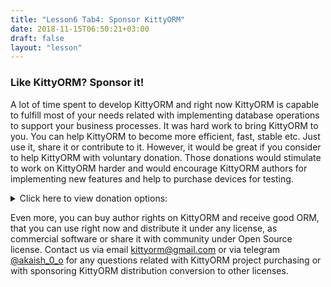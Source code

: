 ```yaml
---
title: "Lesson6 Tab4: Sponsor KittyORM"
date: 2018-11-15T06:50:21+03:00
draft: false
layout: "lesson"
---
```

### Like KittyORM? Sponsor it!
A lot of time spent to develop KittyORM and right now KittyORM is capable to fulfill most of your needs related with implementing database operations to support your business processes. It was hard work to bring KittyORM to you. You can help KittyORM to become more efficient, fast, stable etc. Just use it, share it or contribute to it. However, it would be great if you consider to help KittyORM with voluntary donation. Those donations would stimulate to work on KittyORM harder and would encourage KittyORM authors for implementing new features and help to purchase devices for testing.

<details> 
  <summary>Click here to view donation options: </summary>

1. **Donate with Bitcoin (BTC)**  
Receive address: 1PXp31bcCAQpNGUWCS1b1wfPTP9kUArHmQ
![alt text](../bit/bitcoin.png "1PXp31bcCAQpNGUWCS1b1wfPTP9kUArHmQ")

2. **Donate with Etherium (ETH)**  
Receive address: 0x70eE63C296d8FE44D270E1cD367eF636C755ce48
![alt text](../bit/etherium.png "0x70eE63C296d8FE44D270E1cD367eF636C755ce48")

3. **Donate with Lightcoin (LTC)**  
Receive address: LUK84ZJa2cfAH2igkv7amZ1nCVmEXHfqt9
![alt text](../bit/litecoin.png "LUK84ZJa2cfAH2igkv7amZ1nCVmEXHfqt9")

4. **Donate with RSK Mainnet (RBTC)**  
Receive address: 0xd3a097C93a0a25E1232E2dF09Bd6D2168433673D
![alt text](../bit/rsk_mainnet.png "0xd3a097C93a0a25E1232E2dF09Bd6D2168433673D")

5. **Donate with Bitcoin Cash (BCH)**  
Receive address: 14R1JCxVFfHskWagNvaGYKmo9BFB7trDr9
![alt text](../bit/bitcoin_cash.png "14R1JCxVFfHskWagNvaGYKmo9BFB7trDr9")

No suitable donate option? Write to me directly at [@akaish_0_o](https://t.me/akaish_0_o).

</details>

Even more, you can buy author rights on KittyORM and receive good ORM, that you can use right now and distribute it under any license, as commercial software or share it with community under Open Source license. Contact us via email <kittyorm@gmail.com> or via telegram [@akaish_0_o](https://t.me/akaish_0_o) for any questions related with KittyORM project purchasing or with sponsoring KittyORM distribution conversion to other licenses.
